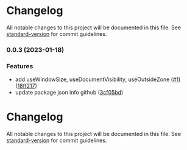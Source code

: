# Changelog

All notable changes to this project will be documented in this file. See [standard-version](https://github.com/conventional-changelog/standard-version) for commit guidelines.

### 0.0.3 (2023-01-18)


### Features

* add useWindowSize, useDocumentVisibility, useOutsideZone ([#1](https://github.com/volvachev/angularuse/issues/1)) ([18ff217](https://github.com/volvachev/angularuse/commit/18ff217f050d1e035c6a875085f37546cb49685a))
* update package json info github ([3cf05bd](https://github.com/volvachev/angularuse/commit/3cf05bd949a637f1f12666bcc7fe301b0117d9c4))

# Changelog

All notable changes to this project will be documented in this file. See [standard-version](https://github.com/conventional-changelog/standard-version) for commit guidelines.